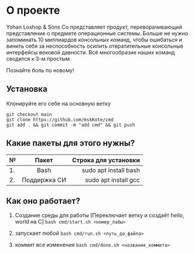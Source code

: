 # О проекте
Yohan Loshop & Sons Co представляет продукт, переворачивающий представление о предмете операционные системы.
Больше не нужно запоминать 10 миллиардов консольных команд, чтобы ошибаться и винить себя за неспособность осилить отвратительные консольные интерфейсы вековой давности. Всё многообразие наших команд сводится к 3-м простым

Познайте боль по новому!

## Установка
Клонируйте его себе на основную ветку

```
git checkout main
git clone https://github.com/mskKote/cmd
git add . && git commit -m "add cmd" && git push
```

## Какие пакеты для этого нужны?

| №  | Пакет                     | Строка для установки   |
| ---|:-------------------------:| ----------------------:|
| 1. | Bash                      |  sudo apt install bash |
| 2. | Поддержка СИ              |  sudo apt install gcc  |

## Как оно работает? 

1.    Создание среды для работы [Переключает ветку и создаёт hello, world на C]
```bash cmd/start.sh <номер_лабы>```

2. запускает любой
```bash cmd/run.sh <путь_до_файла>```

3. коммит все изменения
```bash cmd/done.sh <название_коммита>```
